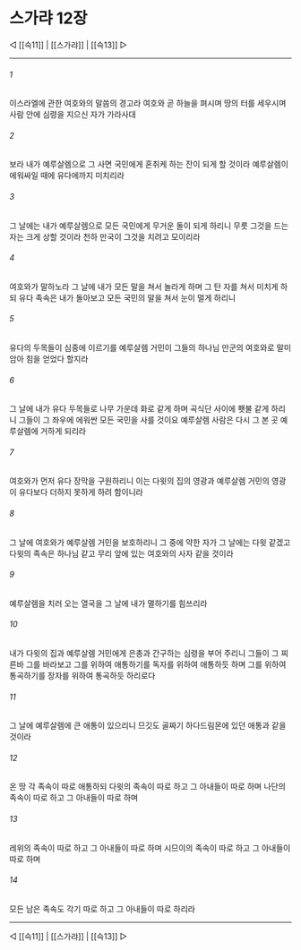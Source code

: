 ﻿# 스가랴 12장

◁ [[슥11]] | [[스가랴]] | [[슥13]] ▷
***

###### 1
이스라엘에 관한 여호와의 말씀의 경고라 여호와 곧 하늘을 펴시며 땅의 터를 세우시며 사람 안에 심령을 지으신 자가 가라사대

###### 2
보라 내가 예루살렘으로 그 사면 국민에게 혼취케 하는 잔이 되게 할 것이라 예루살렘이 에워싸일 때에 유다에까지 미치리라

###### 3
그 날에는 내가 예루살렘으로 모든 국민에게 무거운 돌이 되게 하리니 무릇 그것을 드는 자는 크게 상할 것이라 천하 만국이 그것을 치려고 모이리라

###### 4
여호와가 말하노라 그 날에 내가 모든 말을 쳐서 놀라게 하며 그 탄 자를 쳐서 미치게 하되 유다 족속은 내가 돌아보고 모든 국민의 말을 쳐서 눈이 멀게 하리니

###### 5
유다의 두목들이 심중에 이르기를 예루살렘 거민이 그들의 하나님 만군의 여호와로 말미암아 힘을 얻었다 할지라

###### 6
그 날에 내가 유다 두목들로 나무 가운데 화로 같게 하며 곡식단 사이에 횃불 같게 하리니 그들이 그 좌우에 에워싼 모든 국민을 사를 것이요 예루살렘 사람은 다시 그 본 곳 예루살렘에 거하게 되리라

###### 7
여호와가 먼저 유다 장막을 구원하리니 이는 다윗의 집의 영광과 예루살렘 거민의 영광이 유다보다 더하지 못하게 하려 함이니라

###### 8
그 날에 여호와가 예루살렘 거민을 보호하리니 그 중에 약한 자가 그 날에는 다윗 같겠고 다윗의 족속은 하나님 같고 무리 앞에 있는 여호와의 사자 같을 것이라

###### 9
예루살렘을 치러 오는 열국을 그 날에 내가 멸하기를 힘쓰리라

###### 10
내가 다윗의 집과 예루살렘 거민에게 은총과 간구하는 심령을 부어 주리니 그들이 그 찌른바 그를 바라보고 그를 위하여 애통하기를 독자를 위하여 애통하듯 하며 그를 위하여 통곡하기를 장자를 위하여 통곡하듯 하리로다

###### 11
그 날에 예루살렘에 큰 애통이 있으리니 므깃도 골짜기 하다드림몬에 있던 애통과 같을 것이라

###### 12
온 땅 각 족속이 따로 애통하되 다윗의 족속이 따로 하고 그 아내들이 따로 하며 나단의 족속이 따로 하고 그 아내들이 따로 하며

###### 13
레위의 족속이 따로 하고 그 아내들이 따로 하며 시므이의 족속이 따로 하고 그 아내들이 따로 하며

###### 14
모든 남은 족속도 각기 따로 하고 그 아내들이 따로 하리라

***
◁ [[슥11]] | [[스가랴]] | [[슥13]] ▷